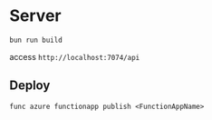 # Server

```
bun run build
```

access `http://localhost:7074/api`


## Deploy

```
func azure functionapp publish <FunctionAppName>
```
